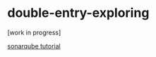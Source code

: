 # double-entry-exploring

[work in progress]


[sonarqube tutorial](https://docs.sonarqube.org/latest/setup/get-started-2-minutes/)
